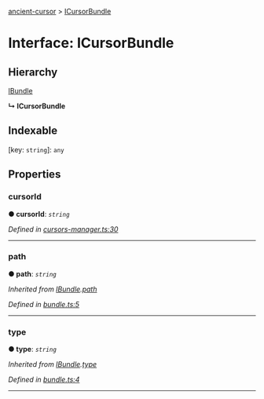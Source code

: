[ancient-cursor](../README.md) > [ICursorBundle](../interfaces/icursorbundle.md)



# Interface: ICursorBundle

## Hierarchy


 [IBundle](ibundle.md)

**↳ ICursorBundle**







## Indexable

\[key: `string`\]:&nbsp;`any`

## Properties
<a id="cursorid"></a>

###  cursorId

**●  cursorId**:  *`string`* 

*Defined in [cursors-manager.ts:30](https://github.com/AncientSouls/Cursor/blob/f9430c8/src/lib/cursors-manager.ts#L30)*





___

<a id="path"></a>

###  path

**●  path**:  *`string`* 

*Inherited from [IBundle](ibundle.md).[path](ibundle.md#path)*

*Defined in [bundle.ts:5](https://github.com/AncientSouls/Cursor/blob/f9430c8/src/lib/bundle.ts#L5)*





___

<a id="type"></a>

###  type

**●  type**:  *`string`* 

*Inherited from [IBundle](ibundle.md).[type](ibundle.md#type)*

*Defined in [bundle.ts:4](https://github.com/AncientSouls/Cursor/blob/f9430c8/src/lib/bundle.ts#L4)*





___


